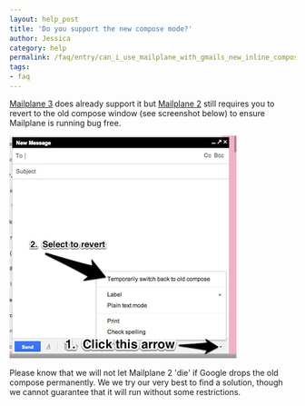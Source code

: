 ```yaml
---
layout: help_post
title: 'Do you support the new compose mode?'
author: Jessica 
category: help
permalink: /faq/entry/can_i_use_mailplane_with_gmails_new_inline_compose_window/index.html
tags:
- faq
---
```


[Mailplane 3](/index.html) does already support it but [Mailplane 2](/download) still requires you to revert to the old compose window (see screenshot below) to ensure Mailplane is running bug free.

![Screenshot](/assets/help/faq/2013-02-01-do_you_support_the_new_compose_mode/screenshot.png)

Please know that we will not let Mailplane 2 'die' if Google drops the old compose permanently.  We we try our very best to find a solution, though we cannot guarantee that it will run without some restrictions.